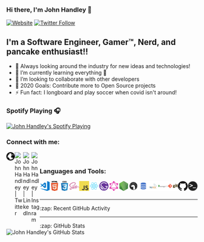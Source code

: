 ### Hi there, I'm John Handley 👋

[![Website](https://img.shields.io/website?label=John.Handley.Dev&style=for-the-badge&url=https%3A%2F%2FJohn.Handley.Dev)](https://John.Handley.Dev)
[![Twitter Follow](https://img.shields.io/twitter/follow/HarborCall?color=1DA1F2&logo=twitter&style=for-the-badge)](https://twitter.com/intent/follow?original_referer=https%3A%2F%2Fgithub.com%2FJohnHandley&screen_name=HarborCall)

## I'm a Software Engineer, Gamer™, Nerd, and pancake enthusiast!!

- 🔭 Always looking around the industry for new ideas and technologies!
- 🌱 I’m currently learning everything 🤣
- 👯 I’m looking to collaborate with other developers
- 🥅 2020 Goals: Contribute more to Open Source projects
- ⚡ Fun fact: I longboard and play soccer when covid isn't around!

### Spotify Playing 🎧

[<img src="https://now-playing-codestackr.vercel.app/api/spotify-playing" alt="John Handley's Spotify Playing" width="350" />](https://open.spotify.com/user/1216176659)

### Connect with me:

[<img align="left" alt="John.Handley.Dev" width="22px" src="https://raw.githubusercontent.com/iconic/open-iconic/master/svg/globe.svg" />][website]
[<img align="left" alt="JohnHandley | Twitter" width="22px" src="https://cdn.jsdelivr.net/npm/simple-icons@v3/icons/twitter.svg" />][twitter]
[<img align="left" alt="JohnHandley | LinkedIn" width="22px" src="https://cdn.jsdelivr.net/npm/simple-icons@v3/icons/linkedin.svg" />][linkedin]
[<img align="left" alt="JohnHandley | Instagram" width="22px" src="https://cdn.jsdelivr.net/npm/simple-icons@v3/icons/instagram.svg" />][instagram]

<br />

### Languages and Tools:

<img align="left" alt="Visual Studio Code" width="26px" src="https://raw.githubusercontent.com/github/explore/80688e429a7d4ef2fca1e82350fe8e3517d3494d/topics/visual-studio-code/visual-studio-code.png" />
<img align="left" alt="HTML5" width="26px" src="https://raw.githubusercontent.com/github/explore/80688e429a7d4ef2fca1e82350fe8e3517d3494d/topics/html/html.png" />
<img align="left" alt="CSS3" width="26px" src="https://raw.githubusercontent.com/github/explore/80688e429a7d4ef2fca1e82350fe8e3517d3494d/topics/css/css.png" />
<img align="left" alt="Sass" width="26px" src="https://raw.githubusercontent.com/github/explore/80688e429a7d4ef2fca1e82350fe8e3517d3494d/topics/sass/sass.png" />
<img align="left" alt="JavaScript" width="26px" src="https://raw.githubusercontent.com/github/explore/80688e429a7d4ef2fca1e82350fe8e3517d3494d/topics/javascript/javascript.png" />
<img align="left" alt="React" width="26px" src="https://raw.githubusercontent.com/github/explore/80688e429a7d4ef2fca1e82350fe8e3517d3494d/topics/react/react.png" />
<img align="left" alt="Gatsby" width="26px" src="https://raw.githubusercontent.com/github/explore/e94815998e4e0713912fed477a1f346ec04c3da2/topics/gatsby/gatsby.png" />
<img align="left" alt="GraphQL" width="26px" src="https://raw.githubusercontent.com/github/explore/80688e429a7d4ef2fca1e82350fe8e3517d3494d/topics/graphql/graphql.png" />
<img align="left" alt="Node.js" width="26px" src="https://raw.githubusercontent.com/github/explore/80688e429a7d4ef2fca1e82350fe8e3517d3494d/topics/nodejs/nodejs.png" />
<img align="left" alt="Deno" width="26px" src="https://raw.githubusercontent.com/github/explore/361e2821e2dea67711cde99c9c40ed357061cf27/topics/deno/deno.png" />
<img align="left" alt="SQL" width="26px" src="https://raw.githubusercontent.com/github/explore/80688e429a7d4ef2fca1e82350fe8e3517d3494d/topics/sql/sql.png" />
<img align="left" alt="MySQL" width="26px" src="https://raw.githubusercontent.com/github/explore/80688e429a7d4ef2fca1e82350fe8e3517d3494d/topics/mysql/mysql.png" />
<img align="left" alt="MongoDB" width="26px" src="https://raw.githubusercontent.com/github/explore/80688e429a7d4ef2fca1e82350fe8e3517d3494d/topics/mongodb/mongodb.png" />
<img align="left" alt="Git" width="26px" src="https://raw.githubusercontent.com/github/explore/80688e429a7d4ef2fca1e82350fe8e3517d3494d/topics/git/git.png" />
<img align="left" alt="GitHub" width="26px" src="https://raw.githubusercontent.com/github/explore/78df643247d429f6cc873026c0622819ad797942/topics/github/github.png" />
<img align="left" alt="Terminal" width="26px" src="https://raw.githubusercontent.com/github/explore/80688e429a7d4ef2fca1e82350fe8e3517d3494d/topics/terminal/terminal.png" />

<br />
<br />

---

<summary>:zap: Recent GitHub Activity</summary>
  
<!--START_SECTION:activity-->
<!--END_SECTION:activity-->

---

<summary>:zap: GitHub Stats</summary>

<img align="left" alt="John Handley's GitHub Stats" src="https://github-readme-stats.codestackr.vercel.app/api?username=JohnHandley&show_icons=true&hide_border=true" />

[website]: https://John.Handley.Dev
[twitter]: https://twitter.com/HarborCall
[instagram]: https://www.instagram.com/john.a.handley/
[linkedin]: https://www.linkedin.com/in/john-handley-1aa905a8/
